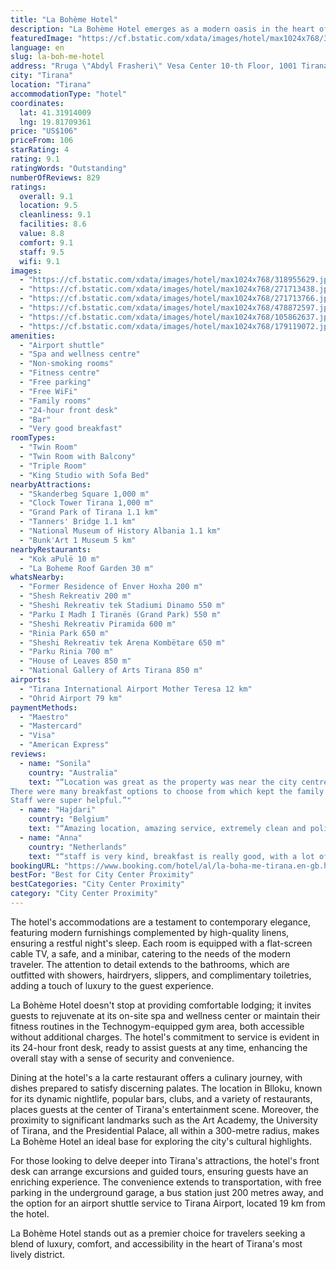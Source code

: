 ```yaml
---
title: "La Bohème Hotel"
description: "La Bohème Hotel emerges as a modern oasis in the heart of Tirana's vibrant Blloku neighbourhood, offering guests an exceptional blend of comfort, style, and convenience."
featuredImage: "https://cf.bstatic.com/xdata/images/hotel/max1024x768/318955629.jpg?k=632ced06e2a13cb7457305f31edca8949065906722ee16a0ffd73b05565d0591&o=&hp=1"
language: en
slug: la-boh-me-hotel
address: "Rruga \"Abdyl Frasheri\" Vesa Center 10-th Floor, 1001 Tirana, Albania"
city: "Tirana"
location: "Tirana"
accommodationType: "hotel"
coordinates:
  lat: 41.31914009
  lng: 19.81709361
price: "US$106"
priceFrom: 106
starRating: 4
rating: 9.1
ratingWords: "Outstanding"
numberOfReviews: 829
ratings:
  overall: 9.1
  location: 9.5
  cleanliness: 9.1
  facilities: 8.6
  value: 8.8
  comfort: 9.1
  staff: 9.5
  wifi: 9.1
images:
  - "https://cf.bstatic.com/xdata/images/hotel/max1024x768/318955629.jpg?k=632ced06e2a13cb7457305f31edca8949065906722ee16a0ffd73b05565d0591&o=&hp=1"
  - "https://cf.bstatic.com/xdata/images/hotel/max1024x768/271713438.jpg?k=bba03010b6083bd7987082d1fef52dc05af26c8ea73a7d6fc5c7bcfe4fcc5c56&o=&hp=1"
  - "https://cf.bstatic.com/xdata/images/hotel/max1024x768/271713766.jpg?k=01dc8ae3c2059a300724672995ae70a28689494d742a360135b1558ce94958a7&o=&hp=1"
  - "https://cf.bstatic.com/xdata/images/hotel/max1024x768/478872597.jpg?k=a1afbde1fb62b44cc44bc2419241c5c40425621c619fb4a0433278505ae6dd14&o=&hp=1"
  - "https://cf.bstatic.com/xdata/images/hotel/max1024x768/105862637.jpg?k=ca17c4145ec92e4acdb6a139183a9bdbe8c01967a8fdd40f8003930f6ed3a344&o=&hp=1"
  - "https://cf.bstatic.com/xdata/images/hotel/max1024x768/179119072.jpg?k=a423487fb20d16db5e442f64054f9186b03379df3fd4bcd0711306c07c11269f&o=&hp=1"
amenities:
  - "Airport shuttle"
  - "Spa and wellness centre"
  - "Non-smoking rooms"
  - "Fitness centre"
  - "Free parking"
  - "Free WiFi"
  - "Family rooms"
  - "24-hour front desk"
  - "Bar"
  - "Very good breakfast"
roomTypes:
  - "Twin Room"
  - "Twin Room with Balcony"
  - "Triple Room"
  - "King Studio with Sofa Bed"
nearbyAttractions:
  - "Skanderbeg Square 1,000 m"
  - "Clock Tower Tirana 1,000 m"
  - "Grand Park of Tirana 1.1 km"
  - "Tanners' Bridge 1.1 km"
  - "National Museum of History Albania 1.1 km"
  - "Bunk'Art 1 Museum 5 km"
nearbyRestaurants:
  - "Kok aPulë 10 m"
  - "La Boheme Roof Garden 30 m"
whatsNearby:
  - "Former Residence of Enver Hoxha 200 m"
  - "Shesh Rekreativ 200 m"
  - "Sheshi Rekreativ tek Stadiumi Dinamo 550 m"
  - "Parku I Madh I Tiranës (Grand Park) 550 m"
  - "Sheshi Rekreativ Piramida 600 m"
  - "Rinia Park 650 m"
  - "Sheshi Rekreativ tek Arena Kombëtare 650 m"
  - "Parku Rinia 700 m"
  - "House of Leaves 850 m"
  - "National Gallery of Arts Tirana 850 m"
airports:
  - "Tirana International Airport Mother Teresa 12 km"
  - "Ohrid Airport 79 km"
paymentMethods:
  - "Maestro"
  - "Mastercard"
  - "Visa"
  - "American Express"
reviews:
  - name: "Sonila"
    country: "Australia"
    text: "“Location was great as the property was near the city centre, “blloku”, and the bus stop was at its doorstep.
There were many breakfast options to choose from which kept the family happy.
Staff were super helpful.”"
  - name: "Hajdari"
    country: "Belgium"
    text: "“Amazing location, amazing service, extremely clean and polite people! A must during your stay in Tirana! Also wonderful views & breakfast!”"
  - name: "Anna"
    country: "Netherlands"
    text: "“staff is very kind, breakfast is really good, with a lot of (homemade) choices, they have a nice terrace, rooms are generally comfortable. The sauna is also really comfortable and not too expensive (you can hire it for half an hour or hour).”"
bookingURL: "https://www.booking.com/hotel/al/la-boha-me-tirana.en-gb.html?aid=8035640"
bestFor: "Best for City Center Proximity"
bestCategories: "City Center Proximity"
category: "City Center Proximity"
---
```


The hotel's accommodations are a testament to contemporary elegance, featuring modern furnishings complemented by high-quality linens, ensuring a restful night's sleep. Each room is equipped with a flat-screen cable TV, a safe, and a minibar, catering to the needs of the modern traveler. The attention to detail extends to the bathrooms, which are outfitted with showers, hairdryers, slippers, and complimentary toiletries, adding a touch of luxury to the guest experience.

La Bohème Hotel doesn't stop at providing comfortable lodging; it invites guests to rejuvenate at its on-site spa and wellness center or maintain their fitness routines in the Technogym-equipped gym area, both accessible without additional charges. The hotel's commitment to service is evident in its 24-hour front desk, ready to assist guests at any time, enhancing the overall stay with a sense of security and convenience.

Dining at the hotel's a la carte restaurant offers a culinary journey, with dishes prepared to satisfy discerning palates. The location in Blloku, known for its dynamic nightlife, popular bars, clubs, and a variety of restaurants, places guests at the center of Tirana's entertainment scene. Moreover, the proximity to significant landmarks such as the Art Academy, the University of Tirana, and the Presidential Palace, all within a 300-metre radius, makes La Bohème Hotel an ideal base for exploring the city's cultural highlights.

For those looking to delve deeper into Tirana's attractions, the hotel's front desk can arrange excursions and guided tours, ensuring guests have an enriching experience. The convenience extends to transportation, with free parking in the underground garage, a bus station just 200 metres away, and the option for an airport shuttle service to Tirana Airport, located 19 km from the hotel.

La Bohème Hotel stands out as a premier choice for travelers seeking a blend of luxury, comfort, and accessibility in the heart of Tirana's most lively district.